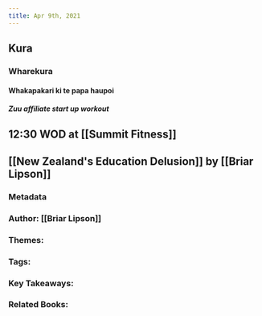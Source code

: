 ```yaml
---
title: Apr 9th, 2021
---
```


## Kura
### Wharekura
#### Whakapakari ki te papa haupoi
##### Zuu affiliate start up workout
## 12:30 WOD at [[Summit Fitness]]
## [[New Zealand's Education Delusion]] by [[Briar Lipson]]
### Metadata
### Author: [[Briar Lipson]]
### Themes:
### Tags:
### Key Takeaways:
### Related Books:
